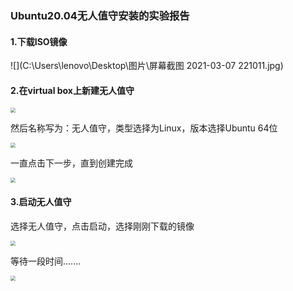 ### Ubuntu20.04无人值守安装的实验报告

#### 1.下载ISO镜像

![](C:\Users\lenovo\Desktop\图片\屏幕截图 2021-03-07 221011.jpg)

#### 2.在virtual box上新建无人值守

<img src="C:\Users\lenovo\Desktop\图片\屏幕截图 2021-03-07 221207.jpg" style="zoom:50%;" />

然后名称写为：无人值守，类型选择为Linux，版本选择Ubuntu 64位

<img src="C:\Users\lenovo\Desktop\图片\屏幕截图 2021-03-07 221353.jpg" style="zoom:50%;" />

一直点击下一步，直到创建完成

<img src="C:\Users\lenovo\Desktop\图片\屏幕截图 2021-03-07 221620.jpg" style="zoom:50%;" />

#### 3.启动无人值守

选择无人值守，点击启动，选择刚刚下载的镜像

<img src="C:\Users\lenovo\Desktop\图片\屏幕截图 2021-03-07 221834.jpg" style="zoom:50%;" />

等待一段时间.......

<img src="C:\Users\lenovo\Desktop\图片\屏幕截图 2021-03-07 223214.jpg" style="zoom:50%;" />